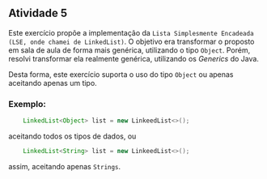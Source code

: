 ## Atividade 5

Este exercício propõe a implementação da `Lista Simplesmente Encadeada (LSE, onde chamei de LinkedList)`. O objetivo era transformar o proposto em sala de aula de forma mais genérica, utilizando o tipo `Object`. Porém, resolvi transformar ela realmente genérica, utilizando os _Generics_ do Java. 

Desta forma, este exercício suporta o uso do tipo `Object` ou apenas aceitando apenas um tipo.

### Exemplo:

```java
    LinkedList<Object> list = new LinkeedList<>();
```

aceitando todos os tipos de dados, ou

```java
    LinkedList<String> list = new LinkeedList<>();
```

assim, aceitando apenas `Strings`.
